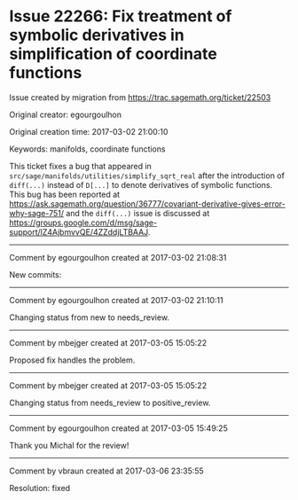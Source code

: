 # Issue 22266: Fix treatment of symbolic derivatives in simplification of coordinate functions

Issue created by migration from https://trac.sagemath.org/ticket/22503

Original creator: egourgoulhon

Original creation time: 2017-03-02 21:00:10

Keywords: manifolds, coordinate functions

This ticket fixes a bug that appeared in `src/sage/manifolds/utilities/simplify_sqrt_real` after the introduction of `diff(...)` instead of `D[...]` to denote derivatives of symbolic functions. This bug has been reported at https://ask.sagemath.org/question/36777/covariant-derivative-gives-error-why-sage-751/ and the `diff(...)` issue is discussed at https://groups.google.com/d/msg/sage-support/lZ4AjbmvvQE/4ZZddjLTBAAJ.


---

Comment by egourgoulhon created at 2017-03-02 21:08:31

New commits:


---

Comment by egourgoulhon created at 2017-03-02 21:10:11

Changing status from new to needs_review.


---

Comment by mbejger created at 2017-03-05 15:05:22

Proposed fix handles the problem.


---

Comment by mbejger created at 2017-03-05 15:05:22

Changing status from needs_review to positive_review.


---

Comment by egourgoulhon created at 2017-03-05 15:49:25

Thank you Michal for the review!


---

Comment by vbraun created at 2017-03-06 23:35:55

Resolution: fixed
